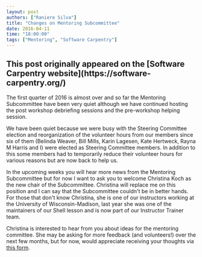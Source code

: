 ```yaml
---
layout: post
authors: ["Raniere Silva"]
title: "Changes on Mentoring Subcommittee"
date: 2016-04-11
time: "18:00:00"
tags: ["Mentoring", "Software Carpentry"]
---
```


<h2>This post originally appeared on the [Software Carpentry website](https://software-carpentry.org/)</h2>
The first quarter of 2016 is almost over and so far the Mentoring Subcommittee
have been very quiet although we have continued hosting the post workshop debriefing
sessions and the pre-workshop helping session.

We have been quiet because we were busy with the Steering Committee election
and reorganization of the volunteer hours from our members since six of them
(Belinda Weaver, Bill Mills, Karin Lagesen, Kate Hertweck, Rayna M Harris and I)
were elected as Steering Committee members.
In addition to this some members had to temporarily reduce their volunteer hours
for various reasons but are now back to help us.

In the upcoming weeks you will hear more news from the Mentoring Subcommittee
but for now I want to ask you to welcome Christina Koch as the new chair of the
Subcommittee. Christina will replace me on this position and I can say that the
Subcommittee couldn't be in better hands. For those that don't know Christina,
she is one of our instructors working at the University of Wisconsin-Madison,
last year she was one of the maintainers of our Shell lesson
and is now part of our Instructor Trainer team.

Christina is interested to hear from you about ideas for the mentoring committee.
She may be asking for more feedback (and volunteers!) over the next few months, but for now,
would appreciate receiving your thoughts via [this form][mentoring-form].


[mentoring-form]: https://docs.google.com/forms/d/1eDLPShSyQPJKZ8jRr8VHQSaV_CxVvQOdGTSJHo6dOWg/viewform
